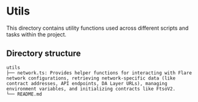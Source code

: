 # Utils

This directory contains utility functions used across different scripts and tasks within the project.

## Directory structure

```
utils
├── network.ts: Provides helper functions for interacting with Flare network configurations, retrieving network-specific data (like contract addresses, API endpoints, DA Layer URLs), managing environment variables, and initializing contracts like FtsoV2.
└── README.md
```
<!-- Auto-update: 2025-10-15T17:22:29.650562 -->
